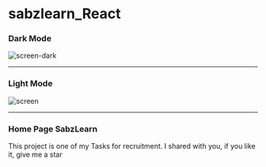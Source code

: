 # sabzlearn_React

### Dark Mode

![screen-dark](https://github.com/amirhosseinkhodamoradi2222/sabzlearn_React/assets/128831822/85f887db-ad75-4363-8dbe-5b91fd48978f)


---

### Light Mode

![screen](https://github.com/amirhosseinkhodamoradi2222/sabzlearn_React/assets/128831822/78bb9339-9613-4ac7-ad33-f1ac16b3bbf1)


---
### Home Page SabzLearn

This project is one of my Tasks for recruitment. 
I shared with you, if you like it, give me a star

